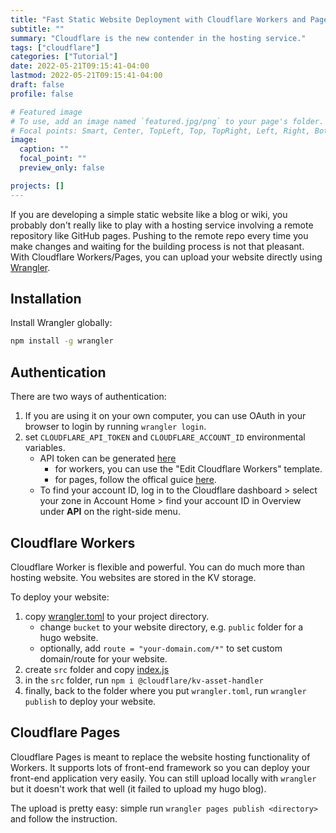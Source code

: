 ```yaml
---
title: "Fast Static Website Deployment with Cloudflare Workers and Pages"
subtitle: ""
summary: "Cloudflare is the new contender in the hosting service."
tags: ["cloudflare"]
categories: ["Tutorial"]
date: 2022-05-21T09:15:41-04:00
lastmod: 2022-05-21T09:15:41-04:00
draft: false
profile: false

# Featured image
# To use, add an image named `featured.jpg/png` to your page's folder.
# Focal points: Smart, Center, TopLeft, Top, TopRight, Left, Right, BottomLeft, Bottom, BottomRight.
image:
  caption: ""
  focal_point: ""
  preview_only: false

projects: []
---
```

If you are developing a simple static website like a blog or wiki, you probably don't really like to play with a hosting service involving a remote repository like GitHub pages. Pushing to the remote repo every time you make changes and waiting for the building process is not that pleasant. With Cloudflare Workers/Pages, you can upload your website directly using [Wrangler](https://developers.cloudflare.com/workers/wrangler/get-started/).

## Installation

Install Wrangler globally:

```sh
npm install -g wrangler
```

## Authentication

There are two ways of authentication:
1. If you are using it on your own computer, you can use OAuth in your browser to login by running `wrangler login`.
2. set `CLOUDFLARE_API_TOKEN` and `CLOUDFLARE_ACCOUNT_ID` environmental variables.
    - API token can be generated [here](https://dash.cloudflare.com/profile/api-tokens)
        - for workers, you can use the "Edit Cloudflare Workers" template.
        - for pages, follow the offical guice [here](https://developers.cloudflare.com/pages/how-to/use-direct-upload-with-continuous-integration/#generate-an-api-token).
    - To find your account ID, log in to the Cloudflare dashboard > select your zone in Account Home > find your account ID in Overview under **API** on the right-side menu.

## Cloudflare Workers

Cloudflare Worker is flexible and powerful. You can do much more than hosting website. You websites are stored in the KV storage.

To deploy your website:
1. copy [wrangler.toml](https://github.com/cloudflare/worker-sites-template/blob/wrangler2/wrangler.toml) to your project directory.
    - change `bucket` to your website directory, e.g. `public` folder for a hugo website.
    - optionally, add `route = "your-domain.com/*"` to set custom domain/route for your website.
2. create `src` folder and copy [index.js](https://github.com/cloudflare/worker-sites-template/blob/wrangler2/src/index.js)
3. in the `src` folder, run `npm i @cloudflare/kv-asset-handler`
4. finally, back to the folder where you put `wrangler.toml`, run `wrangler publish` to deploy your website.

## Cloudflare Pages

Cloudflare Pages is meant to replace the website hosting functionality of Workers. It supports lots of front-end framework so you can deploy your front-end application very easily. You can still upload locally with `wrangler` but it doesn't work that well (it failed to upload my hugo blog).

The upload is pretty easy: simple run `wrangler pages publish <directory>` and follow the instruction.
